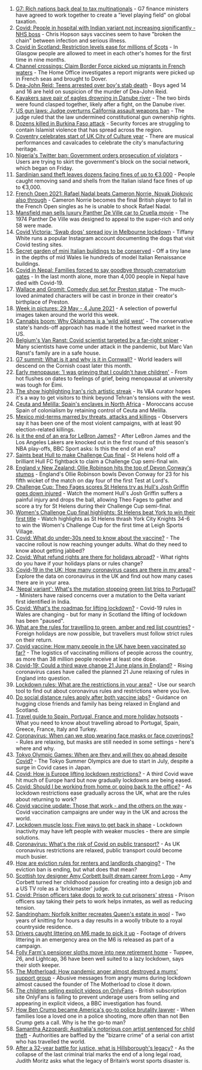 1. [G7: Rich nations back deal to tax multinationals](https://www.bbc.co.uk/news/world-57368247) - G7 finance ministers have agreed to work together to create a "level playing field" on global taxation.
2. [Covid: People in hospital with Indian variant not increasing significantly - NHS boss](https://www.bbc.co.uk/news/uk-57367849) - Chris Hopson says vaccines seem to have "broken the chain" between infection and serious illness.
3. [Covid in Scotland: Restriction levels ease for millions of Scots](https://www.bbc.co.uk/news/uk-scotland-57361513) - In Glasgow people are allowed to meet in each other's homes for the first time in nine months.
4. [Channel crossings: Claim Border Force picked up migrants in French waters](https://www.bbc.co.uk/news/uk-england-kent-57369168) - The Home Office investigates a report migrants were picked up in French seas and brought to Dover.
5. [Dea-John Reid: Teens arrested over boy's stab death](https://www.bbc.co.uk/news/uk-england-birmingham-57369451) - Boys aged 14 and 16 are held on suspicion of the murder of Dea-John Reid.
6. [Kayakers save pair of eagles drowning in Danube river](https://www.bbc.co.uk/news/world-europe-57358082) - The two birds were found clasped together, likely after a fight, on the Danube river.
7. [US gun laws: Judge overturns California assault weapons ban](https://www.bbc.co.uk/news/world-us-canada-57368211) - The judge ruled that the law undermined constitutional gun ownership rights.
8. [Dozens killed in Burkina Faso attack](https://www.bbc.co.uk/news/world-africa-57368536) - Security forces are struggling to contain Islamist violence that has spread across the region.
9. [Coventry celebrates start of UK City of Culture year](https://www.bbc.co.uk/news/uk-england-coventry-warwickshire-57369328) - There are musical performances and cavalcades to celebrate the city's manufacturing heritage.
10. [Nigeria's Twitter ban: Government orders prosecution of violators](https://www.bbc.co.uk/news/world-africa-57368535) - Users are trying to skirt the government's block on the social network, which began on Friday.
11. [Sardinian sand theft leaves dozens facing fines of up to €3,000](https://www.bbc.co.uk/news/world-europe-57370740) - People caught removing sand and shells from the Italian island face fines of up to €3,000.
12. [French Open 2021: Rafael Nadal beats Cameron Norrie, Novak Djokovic also through](https://www.bbc.co.uk/sport/tennis/57353333) - Cameron Norrie becomes the final British player to fall in the French Open singles as he is unable to shock Rafael Nadal.
13. [Mansfield man sells luxury Panther De Ville car to Cruella movie](https://www.bbc.co.uk/news/uk-england-nottinghamshire-57350742) - The 1974 Panther De Ville was designed to appeal to the super-rich and only 58 were made.
14. [Covid Victoria: 'Swab dogs' spread joy in Melbourne lockdown](https://www.bbc.co.uk/news/world-australia-57340316) - Tiffany White runs a popular Instagram account documenting the dogs that visit Covid testing sites.
15. [Secret garden of mini Italian buildings to be conserved](https://www.bbc.co.uk/news/uk-wales-57358722) - Off a tiny lane in the depths of mid Wales lie hundreds of model Italian Renaissance buildings.
16. [Covid in Nepal: Families forced to say goodbye through crematorium gates](https://www.bbc.co.uk/news/world-asia-57362876) - In the last month alone, more than 4,000 people in Nepal have died with Covid-19.
17. [Wallace and Gromit: Comedy duo set for Preston statue](https://www.bbc.co.uk/news/uk-england-lancashire-57364753) - The much-loved animated characters will be cast in bronze in their creator's birthplace of Preston.
18. [Week in pictures: 29 May - 4 June 2021](https://www.bbc.co.uk/news/in-pictures-57362129) - A selection of powerful images taken around the world this week.
19. [Cannabis boom: Why Oklahoma is a 'wild wild west'](https://www.bbc.co.uk/news/world-us-canada-57337298) - The conservative state's hands-off approach has made it the hottest weed market in the US.
20. [Belgium's Van Ranst: Covid scientist targeted by a far-right sniper](https://www.bbc.co.uk/news/world-europe-57358492) - Many scientists have come under attack in the pandemic, but Marc Van Ranst's family are in a safe house.
21. [G7 summit: What is it and why is it in Cornwall?](https://www.bbc.co.uk/news/world-49434667) - World leaders will descend on the Cornish coast later this month.
22. [Early menopause: 'I was grieving that I couldn't have children'](https://www.bbc.co.uk/news/newsbeat-57345804) - From hot flushes on dates to feelings of grief, being menopausal at university was tough for Éimi.
23. [The show highlighting Iran's rich artistic streak](https://www.bbc.co.uk/news/entertainment-arts-57314306) - Its V&A curator hopes it's a way to get visitors to think beyond Tehran's tensions with the west.
24. [Ceuta and Melilla: Spain's enclaves in North Africa](https://www.bbc.co.uk/news/world-africa-57305882) - Moroccans accuse Spain of colonialism by retaining control of Ceuta and Melilla.
25. [Mexico mid-terms marred by threats, attacks and killings](https://www.bbc.co.uk/news/world-latin-america-57359252) - Observers say it has been one of the most violent campaigns, with at least 90 election-related killings.
26. [Is it the end of an era for LeBron James?](https://www.bbc.co.uk/sport/basketball/57361225) - After LeBron James and the Los Angeles Lakers are knocked out in the first round of this season's NBA play-offs, BBC Sport asks: Is this the end of an era?
27. [Saints beat Hull to make Challenge Cup final](https://www.bbc.co.uk/sport/rugby-league/57345728) - St Helens hold off a brilliant Hull FC fightback to claim a Challenge Cup semi-final win.
28. [England v New Zealand: Ollie Robinson hits the top of Devon Conway's stumps](https://www.bbc.co.uk/sport/av/cricket/57370874) - England's Ollie Robinson bowls Devon Conway for 23 for his fifth wicket of the match on day four of the first Test at Lord's.
29. [Challenge Cup: Theo Fages scores St Helens try as Hull's Josh Griffin goes down injured](https://www.bbc.co.uk/sport/av/rugby-league/57371553) - Watch the moment Hull's Josh Griffin suffers a painful injury and drops the ball, allowing Theo Fages to gather and score a try for St Helens during their Challenge Cup semi-final.
30. [Women's Challenge Cup final highlights: St Helens beat York to win their first title](https://www.bbc.co.uk/sport/av/rugby-league/57369108) - Watch highlights as St Helens thrash York City Knights 34-6 to win the Women's Challenge Cup for the first time at Leigh Sports Village.
31. [Covid: What do under-30s need to know about the vaccine?](https://www.bbc.co.uk/news/health-57273875) - The vaccine rollout is now reaching younger adults. What do they need to know about getting jabbed?
32. [Covid: What refund rights are there for holidays abroad?](https://www.bbc.co.uk/news/business-51615412) - What rights do you have if your holidays plans or rules change?
33. [Covid-19 in the UK: How many coronavirus cases are there in my area?](https://www.bbc.co.uk/news/uk-51768274) - Explore the data on coronavirus in the UK and find out how many cases there are in your area.
34. ['Nepal variant': What's the mutation stopping green list trips to Portugal?](https://www.bbc.co.uk/news/health-57356109) - Ministers have raised concerns over a mutation to the Delta variant first identified in India.
35. [Covid: What's the roadmap for lifting lockdown?](https://www.bbc.co.uk/news/explainers-52530518) - Covid-19 rules in Wales are changing - but for many in Scotland the lifting of lockdown has been "paused".
36. [What are the rules for travelling to green, amber and red list countries?](https://www.bbc.co.uk/news/explainers-52544307) - Foreign holidays are now possible, but travellers must follow strict rules on their return.
37. [Covid vaccine: How many people in the UK have been vaccinated so far?](https://www.bbc.co.uk/news/health-55274833) - The logistics of vaccinating millions of people across the country, as more than 38 million people receive at least one dose.
38. [Covid-19: Could a third wave change 21 June plans in England?](https://www.bbc.co.uk/news/health-57328469) - Rising coronavirus cases have called the planned 21 June relaxing of rules in England into question.
39. [Lockdown rules: What are the restrictions in your area?](https://www.bbc.co.uk/news/uk-54373904) - Use our search tool to find out about coronavirus rules and restrictions where you live.
40. [Do social distance rules apply after both vaccine jabs?](https://www.bbc.co.uk/news/uk-51506729) - Guidance on hugging close friends and family has being relaxed in England and Scotland.
41. [Travel guide to Spain, Portugal, France and more holiday hotspots](https://www.bbc.co.uk/news/explainers-56997931) - What you need to know about travelling abroad to Portugal, Spain, Greece, France, Italy and Turkey.
42. [Coronavirus: When can we stop wearing face masks or face coverings?](https://www.bbc.co.uk/news/health-51205344) - Rules are relaxing, but masks are still needed in some settings - here's where and why.
43. [Tokyo Olympic Games: When are they and will they go ahead despite Covid?](https://www.bbc.co.uk/news/world-asia-57240044) - The Tokyo Summer Olympics are due to start in July, despite a surge in Covid cases in Japan.
44. [Covid: How is Europe lifting lockdown restrictions?](https://www.bbc.co.uk/news/explainers-53640249) - A third Covid wave hit much of Europe hard but now gradually lockdowns are being eased.
45. [Covid: Should I be working from home or going back to the office?](https://www.bbc.co.uk/news/business-52567567) - As lockdown restrictions ease gradually across the UK, what are the rules about returning to work?
46. [Covid vaccine update: Those that work - and the others on the way](https://www.bbc.co.uk/news/health-51665497) - Covid vaccination campaigns are under way in the UK and across the world.
47. [Lockdown muscle loss: Five ways to get back in shape](https://www.bbc.co.uk/news/uk-56887390) - Lockdown inactivity may have left people with weaker muscles - there are simple solutions.
48. [Coronavirus: What's the risk of Covid on public transport?](https://www.bbc.co.uk/news/health-51736185) - As UK coronavirus restrictions are relaxed, public transport could become much busier.
49. [How are eviction rules for renters and landlords changing?](https://www.bbc.co.uk/news/explainers-53860154) - The eviction ban is ending, but what does that mean?
50. [Scottish toy designer Amy Corbett built dream career from Lego](https://www.bbc.co.uk/news/uk-scotland-glasgow-west-57282419) - Amy Corbett turned her childhood passion for creating into a design job and a US TV role as a 'brickmaster' judge.
51. [Covid: Prison officers take dogs to work to cut prisoners' stress](https://www.bbc.co.uk/news/uk-wales-57317334) - Prison officers say taking their pets to work helps inmates, as well as reducing tension.
52. [Sandringham: Norfolk knitter recreates Queen's estate in wool](https://www.bbc.co.uk/news/uk-england-norfolk-57334420) - Two years of knitting for hours a day results in a woolly tribute to a royal countryside residence.
53. [Drivers caught littering on M6 made to pick it up](https://www.bbc.co.uk/news/uk-england-stoke-staffordshire-57347552) - Footage of drivers littering in an emergency area on the M6 is released as part of a campaign.
54. [Folly Farm's pensioner sloths move into new retirement home](https://www.bbc.co.uk/news/uk-wales-57276982) - Tuppee, 26, and Lightcap, 36 have been well suited to a lazy lockdown, says their sloth keeper.
55. [The Motherload: How pandemic anger almost destroyed a mums' support group](https://www.bbc.co.uk/news/stories-57285368) - Abusive messages from angry mums during lockdown almost caused the founder of The Motherload to close it down.
56. [The children selling explicit videos on OnlyFans](https://www.bbc.co.uk/news/uk-57255983) - British subscription site OnlyFans is failing to prevent underage users from selling and appearing in explicit videos, a BBC investigation has found.
57. [How Ben Crump became America's go-to police brutality lawyer](https://www.bbc.co.uk/news/world-us-canada-57038162) - When families lose a loved one in a police shooting, more often than not Ben Crump gets a call. Why is he the go-to man?
58. [Samantha Azzopardi: Australia's notorious con artist sentenced for child theft](https://www.bbc.co.uk/news/world-australia-57284621) - Authorities are baffled by the "bizarre crime" of a serial con artist who has travelled the world.
59. [After a 32-year battle for justice, what is Hillsborough's legacy?](https://www.bbc.co.uk/news/uk-57281398) - As the collapse of the last criminal trial marks the end of a long legal road, Judith Moritz asks what the legacy of Britain’s worst sports disaster is.
